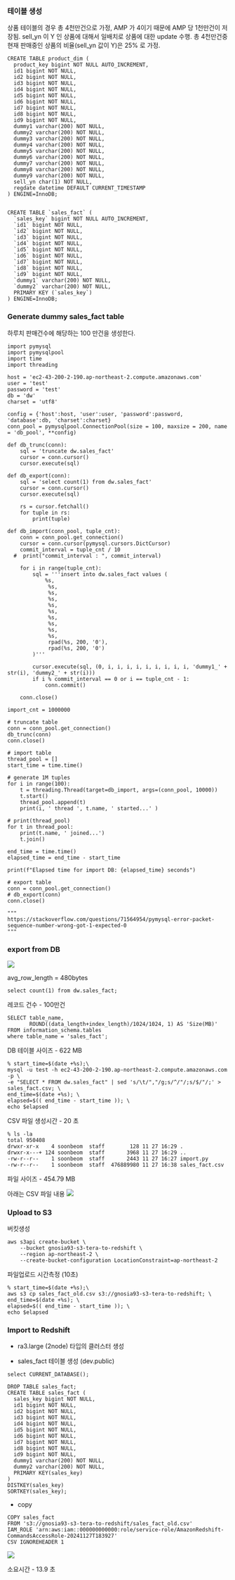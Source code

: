 ### 테이블 생성 ###

상품 테이블의 경우 총 4천만건으로 가정, AMP 가 4이기 때문에 AMP 당 1천만건이 저장됨.
sell_yn 이 Y 인 상품에 대해서 일배치로 상품에 대한 update 수행.
총 4천만건중 현재 판매중인 상품의 비율(sell_yn 값이 Y)은 25% 로 가정.
```
CREATE TABLE product_dim (
  product_key bigint NOT NULL AUTO_INCREMENT,
  id1 bigint NOT NULL,
  id2 bigint NOT NULL,
  id3 bigint NOT NULL,
  id4 bigint NOT NULL,
  id5 bigint NOT NULL,
  id6 bigint NOT NULL,
  id7 bigint NOT NULL,
  id8 bigint NOT NULL,
  id9 bigint NOT NULL,
  dummy1 varchar(200) NOT NULL,
  dummy2 varchar(200) NOT NULL,
  dummy3 varchar(200) NOT NULL,
  dummy4 varchar(200) NOT NULL,
  dummy5 varchar(200) NOT NULL,
  dummy6 varchar(200) NOT NULL,
  dummy7 varchar(200) NOT NULL,
  dummy8 varchar(200) NOT NULL,
  dummy9 varchar(200) NOT NULL,
  sell_yn char(1) NOT NULL,
  regdate datetime DEFAULT CURRENT_TIMESTAMP
) ENGINE=InnoDB;


CREATE TABLE `sales_fact` (
  `sales_key` bigint NOT NULL AUTO_INCREMENT,
  `id1` bigint NOT NULL,
  `id2` bigint NOT NULL,
  `id3` bigint NOT NULL,
  `id4` bigint NOT NULL,
  `id5` bigint NOT NULL,
  `id6` bigint NOT NULL,
  `id7` bigint NOT NULL,
  `id8` bigint NOT NULL,
  `id9` bigint NOT NULL,
  `dummy1` varchar(200) NOT NULL,
  `dummy2` varchar(200) NOT NULL,
  PRIMARY KEY (`sales_key`)
) ENGINE=InnoDB;
```

### Generate dummy sales_fact table ###
하루치 판매건수에 해당하는 100 만건을 생성한다.
```
import pymysql
import pymysqlpool
import time
import threading

host = 'ec2-43-200-2-190.ap-northeast-2.compute.amazonaws.com'
user = 'test'
password = 'test'
db = 'dw'
charset = 'utf8'

config = {'host':host, 'user':user, 'password':password, 'database':db, 'charset':charset}
conn_pool = pymysqlpool.ConnectionPool(size = 100, maxsize = 200, name = 'db_pool', **config)

def db_trunc(conn):
    sql = 'truncate dw.sales_fact'
    cursor = conn.cursor()
    cursor.execute(sql)

def db_export(conn):
    sql = 'select count(1) from dw.sales_fact'
    cursor = conn.cursor()
    cursor.execute(sql)

    rs = cursor.fetchall()
    for tuple in rs:
        print(tuple)

def db_import(conn_pool, tuple_cnt):
    conn = conn_pool.get_connection()
    cursor = conn.cursor(pymysql.cursors.DictCursor)
    commit_interval = tuple_cnt / 10
  #  print("commit_interval : ", commit_interval)
    
    for i in range(tuple_cnt):
        sql = '''insert into dw.sales_fact values (
            %s,
             %s,
             %s,
             %s,
             %s,
             %s,
             %s,
             %s,
             %s,
             %s,
             rpad(%s, 200, '0'),
             rpad(%s, 200, '0')
        )'''
        
        cursor.execute(sql, (0, i, i, i, i, i, i, i, i, i, 'dummy1_' + str(i), 'dummy2_' + str(i)))
        if i % commit_interval == 0 or i == tuple_cnt - 1:
            conn.commit()
            
    conn.close()

import_cnt = 1000000

# truncate table
conn = conn_pool.get_connection()
db_trunc(conn)
conn.close()

# import table
thread_pool = []
start_time = time.time()

# generate 1M tuples
for i in range(100):
    t = threading.Thread(target=db_import, args=(conn_pool, 10000))
    t.start()
    thread_pool.append(t)
    print(i, ' thread ', t.name, ' started...' )

# print(thread_pool)
for t in thread_pool:
    print(t.name, ' joined...')
    t.join()

end_time = time.time()
elapsed_time = end_time - start_time

print(f"Elapsed time for import DB: {elapsed_time} seconds")

# export table
conn = conn_pool.get_connection()
# db_export(conn)
conn.close()

"""
https://stackoverflow.com/questions/71564954/pymysql-error-packet-sequence-number-wrong-got-1-expected-0    
"""
```




### export from DB ###

![](https://github.com/gnosia93/tera-to-redshift/blob/main/images/sales_fact.png)

avg_row_length = 480bytes

```
select count(1) from dw.sales_fact;
```
레코드 건수 - 100만건

```
SELECT table_name,
       ROUND((data_length+index_length)/1024/1024, 1) AS 'Size(MB)'
FROM information_schema.tables
where table_name = 'sales_fact';
```
DB 테이블 사이즈 - 622 MB 

```
% start_time=$(date +%s);\
mysql -u test -h ec2-43-200-2-190.ap-northeast-2.compute.amazonaws.com -p \
-e "SELECT * FROM dw.sales_fact" | sed 's/\t/","/g;s/^/"/;s/$/"/;' > sales_fact.csv; \
end_time=$(date +%s); \
elapsed=$(( end_time - start_time )); \
echo $elapsed
```
CSV 파일 생성시간 - 20 초

```
% ls -la
total 950408
drwxr-xr-x    4 soonbeom  staff        128 11 27 16:29 .
drwxr-x---+ 124 soonbeom  staff       3968 11 27 16:29 ..
-rw-r--r--    1 soonbeom  staff       2443 11 27 16:27 import.py
-rw-r--r--    1 soonbeom  staff  476889980 11 27 16:38 sales_fact.csv
```
파일 사이즈 - 454.79 MB

아래는 CSV 파일 내용
![](https://github.com/gnosia93/tera-to-redshift/blob/main/images/sales_fact_samples.png)


### Upload to S3 ###

버킷생성
```
aws s3api create-bucket \
    --bucket gnosia93-s3-tera-to-redshift \
    --region ap-northeast-2 \
    --create-bucket-configuration LocationConstraint=ap-northeast-2
```

파일업로드 시간측정 (10초)
```
% start_time=$(date +%s);\
aws s3 cp sales_fact_old.csv s3://gnosia93-s3-tera-to-redshift; \
end_time=$(date +%s); \
elapsed=$(( end_time - start_time )); \
echo $elapsed
```

### Import to Redshift ###
* ra3.large (2node) 타입의 클러스터 생성

* sales_fact 테이블 생성 (dev.public)
```
select CURRENT_DATABASE();

DROP TABLE sales_fact;
CREATE TABLE sales_fact (
  sales_key bigint NOT NULL,
  id1 bigint NOT NULL,
  id2 bigint NOT NULL,
  id3 bigint NOT NULL,
  id4 bigint NOT NULL,
  id5 bigint NOT NULL,
  id6 bigint NOT NULL,
  id7 bigint NOT NULL,
  id8 bigint NOT NULL,
  id9 bigint NOT NULL,
  dummy1 varchar(200) NOT NULL,
  dummy2 varchar(200) NOT NULL,
  PRIMARY KEY(sales_key)
) 
DISTKEY(sales_key) 
SORTKEY(sales_key);
```
* copy
```
COPY sales_fact 
FROM 's3://gnosia93-s3-tera-to-redshift/sales_fact_old.csv' 
IAM_ROLE 'arn:aws:iam::000000000000:role/service-role/AmazonRedshift-CommandsAccessRole-20241127T183927'
CSV IGNOREHEADER 1
```
![](https://github.com/gnosia93/tera-to-redshift/blob/main/images/redshift_copy.png)

소요시간 - 13.9 초



